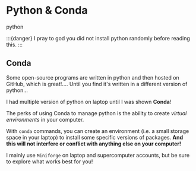 # Python & Conda

python

:::{danger}
I pray to god you did not install python randomly before reading this.
:::

## Conda

Some open-source programs are written in python and then hosted on GitHub, which is great!.... Until you find it's written in a different version of python...

I had multiple version of python on laptop until I was shown **Conda**!

The perks of using Conda to manage python is the ability to create *virtual environments* in your computer.

With `conda` commands, you can create an environment (i.e. a small storage space in your laptop) to install some specific versions of packages. **And this will not interfere or conflict with anything else on your computer!**

I mainly use `Miniforge` on laptop and supercomputer accounts, but be sure to explore what works best for you!
